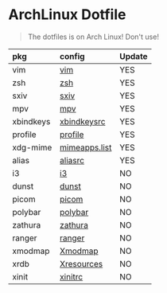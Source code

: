 # ArchLinux Dotfile

> The dotfiles is on Arch Linux!
> Don't use!

| pkg | config |Update|
|:--------|:--------|:--------|
| vim | [vim](https://github.com/KerrLiu/dotfile/tree/master/.config/vim)|YES|
| zsh | [zsh](https://github.com/KerrLiu/dotfile/tree/master/.config/zsh)|YES|
| sxiv | [sxiv](https://github.com/KerrLiu/dotfile/tree/master/.config/sxiv/exec)|YES|
| mpv | [mpv](https://github.com/KerrLiu/dotfile/tree/master/.config/mpv)|YES|
| xbindkeys | [xbindkeysrc](https://github.com/KerrLiu/dotfile/tree/master/.config/xbindkeysrc)|YES|
| profile | [profile](https://github.com/KerrLiu/dotfile/tree/master/.config/profile)|YES|
| xdg-mime | [mimeapps.list](https://github.com/KerrLiu/dotfile/tree/master/.config/mimeapps.list)|YES|
| alias | [aliasrc](https://github.com/KerrLiu/dotfile/tree/master/.config/aliasrc)|YES|
| i3 | [i3](https://github.com/KerrLiu/dotfile/tree/master/.config/i3)|NO|
| dunst | [dunst](https://github.com/KerrLiu/dotfile/tree/master/.config/dunst)|NO|
| picom | [picom](https://github.com/KerrLiu/dotfile/tree/master/.config/picom)|NO|
| polybar | [polybar](https://github.com/KerrLiu/dotfile/tree/master/.config/polybar)|NO|
| zathura | [zathura](https://github.com/KerrLiu/dotfile/tree/master/.config/zathura)|NO|
| ranger | [ranger](https://github.com/KerrLiu/dotfile/tree/master/.config/ranger)|NO|
| xmodmap | [Xmodmap](https://github.com/KerrLiu/dotfile/tree/master/.config/Xmodmap)|NO|
| xrdb | [Xresources](https://github.com/KerrLiu/dotfile/tree/master/.config/Xresources)|NO|
| xinit | [xinitrc](https://github.com/KerrLiu/dotfile/tree/master/.config/xinitrc)|NO|
